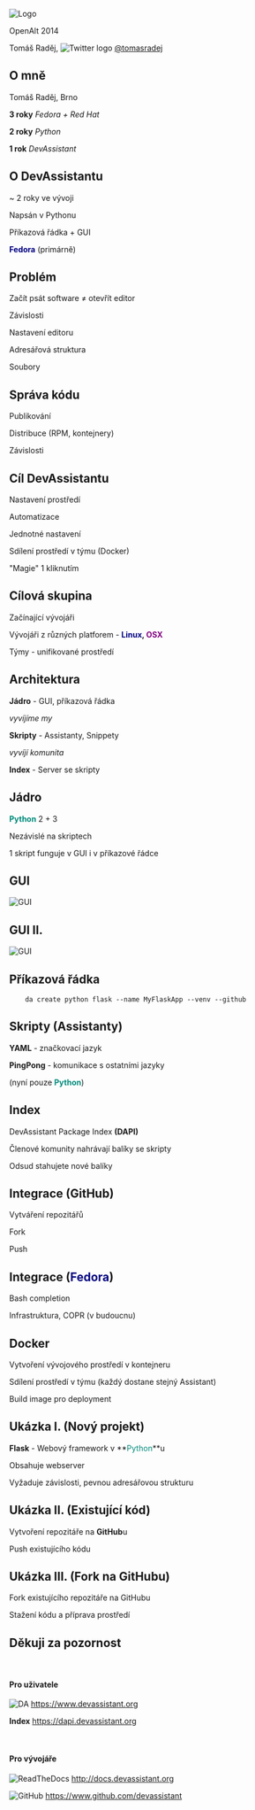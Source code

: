 ![Logo](./images/sticker.png)

OpenAlt 2014

Tomáš Raděj, ![Twitter logo](./images/twitter.png) [@tomasradej](http://twitter.com/tomasradej)



## O mně

Tomáš Raděj, Brno

**3 roky** *Fedora + Red Hat*

**2 roky** *Python*

**1 rok** *DevAssistant*



## O DevAssistantu

~ 2 roky ve vývoji

Napsán v Pythonu

Příkazová řádka + GUI

<!-- .element: class="fragment" -->
**<span style="color:navy">Fedora</span>** (primárně)



## Problém

Začít psát software ≠ otevřít editor

<!-- .element: class="fragment" -->
Závislosti

<!-- .element: class="fragment" -->
Nastavení editoru

<!-- .element: class="fragment" -->
Adresářová struktura

<!-- .element: class="fragment" -->
Soubory



## Správa kódu

Publikování

Distribuce (RPM, kontejnery)

Závislosti



## Cíl DevAssistantu

Nastavení prostředí

Automatizace

Jednotné nastavení

Sdílení prostředí v týmu (Docker)

"Magie" 1 kliknutím



## Cílová skupina

Začínající vývojáři 

Vývojáři z různých platforem - **<span style="color:navy">Linux</span>, <span style="color:purple">OSX</span>**

Týmy - unifikované prostředí



## Architektura

**Jádro** - GUI, příkazová řádka

<!-- .element: class="fragment" -->
*vyvíjíme my*

<!-- .element: class="fragment" -->
**Skripty** - Assistanty, Snippety

<!-- .element: class="fragment" -->
*vyvíjí komunita*

<!-- .element: class="fragment" -->
**Index** - Server se skripty



## Jádro

**<span style="color: #008A7A">Python</span>** 2 + 3

Nezávislé na skriptech

1 skript funguje v GUI i v příkazové řádce



## GUI

![GUI](./images/gui.png)



## GUI II.

![GUI](./images/gui2.png)



## Příkazová řádka

```
    da create python flask --name MyFlaskApp --venv --github
```



## Skripty (Assistanty)

**YAML** - značkovací jazyk

**PingPong** - komunikace s ostatními jazyky

<!-- .element: class="fragment" -->
(nyní pouze **<span style="color: #008A7A">Python</span>**)



## Index

DevAssistant Package Index **(DAPI)**

Členové komunity nahrávají balíky se skripty

Odsud stahujete nové balíky



## Integrace (GitHub)

Vytváření repozitářů

Fork

Push



## Integrace (<span style="color: navy">Fedora</span>)

Bash completion

Infrastruktura, COPR (v budoucnu)



## Docker

Vytvoření vývojového prostředí v kontejneru

Sdílení prostředí v týmu (každý dostane stejný Assistant)

Build image pro deployment



## Ukázka I. (Nový projekt)

**Flask** - Webový framework v **<span style="color: #008A7A">Python</span>**u

Obsahuje webserver

Vyžaduje závislosti, pevnou adresářovou strukturu



## Ukázka II. (Existující kód)

Vytvoření repozitáře na **GitHub**u

Push existujícího kódu



## Ukázka III. (Fork na GitHubu)

Fork existujícího repozitáře na GitHubu

Stažení kódu a příprava prostředí



## Děkuji za pozornost

&nbsp;

#### Pro uživatele

![DA](./images/da.png) <https://www.devassistant.org>

**Index** <https://dapi.devassistant.org>

&nbsp;

#### Pro vývojáře

![ReadTheDocs](./images/rtd.png) <http://docs.devassistant.org>

![GitHub](./images/github.png) <https://www.github.com/devassistant>
